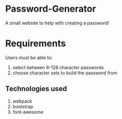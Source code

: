 # Password-Generator
A small website to help with creating a password! 

# Requirements

Users must be able to:
1. select between 8-128 character passwords
2. choose character sets to build the password from

## Technologies used

1. webpack
2. bootstrap
3. font-awesome